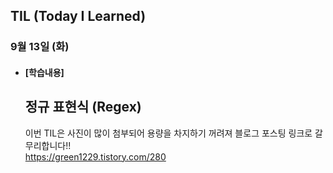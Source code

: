 ## TIL (Today I Learned)

### 9월 13일 (화)   

- #### [학습내용] 
  ## 정규 표현식 (Regex)
  이번 TIL은 사진이 많이 첨부되어 용량을 차지하기 꺼려져 블로그 포스팅 링크로 갈무리합니다!!                         
  https://green1229.tistory.com/280

